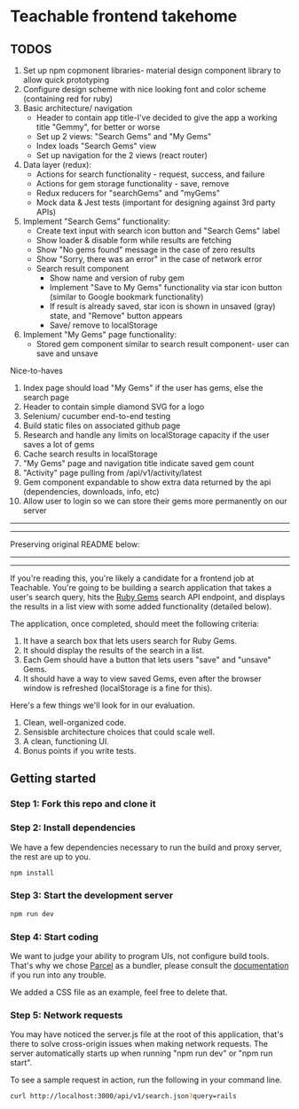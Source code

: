 # Teachable frontend takehome

## TODOS

1. Set up npm copmonent libraries- material design component library to allow quick prototyping
2. Configure design scheme with nice looking font and color scheme (containing red for ruby)
3. Basic architecture/ navigation
    * Header to contain app title-I've decided to give the app a working title "Gemmy", for better or worse
    * Set up 2 views: "Search Gems" and "My Gems"
    * Index loads "Search Gems" view
    * Set up navigation for the 2 views (react router)
4. Data layer (redux): 
    * Actions for search functionality - request, success, and failure
    * Actions for gem storage functionality - save, remove
    * Redux reducers for "searchGems" and "myGems"
    * Mock data & Jest tests (important for designing against 3rd party APIs)
8. Implement "Search Gems" functionality:
    * Create text input with search icon button and "Search Gems" label
    * Show loader & disable form while results are fetching
    * Show "No gems found" message in the case of zero results
    * Show "Sorry, there was an error" in the case of network error
    * Search result component
      * Show name and version of ruby gem
      * Implement "Save to My Gems" functionality via star icon button (similar to Google bookmark functionality)
      * If result is already saved, star icon is shown in unsaved (gray) state, and "Remove" button appears
      * Save/ remove to localStorage
9. Implement "My Gems" page functionality:
   * Stored gem component similar to search result component- user can save and unsave


Nice-to-haves

1. Index page should load "My Gems" if the user has gems, else the search page
2. Header to contain simple diamond SVG for a logo
3. Selenium/ cucumber end-to-end testing
4. Build static files on associated github page
5. Research and handle any limits on localStorage capacity if the user saves a lot of gems
6. Cache search results in localStorage
7. "My Gems" page and navigation title indicate saved gem count
8. "Activity" page pulling from /api/v1/activity/latest
9. Gem component expandable to show extra data returned by the api (dependencies, downloads, info, etc)
10. Allow user to login so we can store their gems more permanently on our server

---
---

Preserving original README below:

---
---
If you're reading this, you're likely a candidate for a frontend job at Teachable. You're going to be building a search application that takes a user's search query, hits the [Ruby Gems](https://rubygems.org/) search API endpoint, and displays the results in a list view with some added functionality (detailed below).

The application, once completed, should meet the following criteria:

1. It have a search box that lets users search for Ruby Gems.
2. It should display the results of the search in a list.
3. Each Gem should have a button that lets users "save" and "unsave" Gems.
4. It should have a way to view saved Gems, even after the browser window is refreshed (localStorage is a fine for this).

Here's a few things we'll look for in our evaluation.

1. Clean, well-organized code.
2. Sensisble architecture choices that could scale well.
3. A clean, functioning UI.
4. Bonus points if you write tests.

## Getting started

### Step 1: Fork this repo and clone it

### Step 2: Install dependencies

We have a few dependencies necessary to run the build and proxy server, the rest are up to you.

```bash
npm install
```

### Step 3: Start the development server

```bash
npm run dev
```

### Step 4: Start coding

We want to judge your ability to program UIs, not configure build tools. That's why we chose [Parcel](https://parceljs.org/) as a bundler, please consult the [documentation](https://parceljs.org/getting_started.html) if you run into any trouble.

We added a CSS file as an example, feel free to delete that.

### Step 5: Network requests

You may have noticed the server.js file at the root of this application, that's there to solve cross-origin issues when making network requests. The server automatically starts up when running "npm run dev" or "npm run start".

To see a sample request in action, run the following in your command line.

```bash
curl http://localhost:3000/api/v1/search.json?query=rails
```
